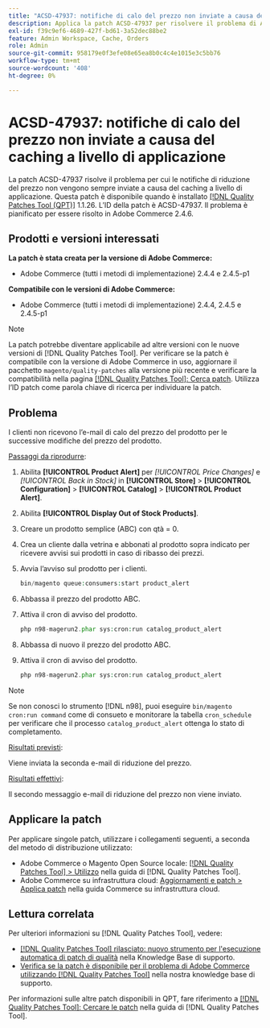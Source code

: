 ```yaml
---
title: "ACSD-47937: notifiche di calo del prezzo non inviate a causa del caching a livello di applicazione"
description: Applica la patch ACSD-47937 per risolvere il problema di Adobe Commerce, in cui le notifiche di riduzione del prezzo non vengono sempre inviate a causa del caching a livello di applicazione.
exl-id: f39c9ef6-4689-427f-bd61-3a52dec88be2
feature: Admin Workspace, Cache, Orders
role: Admin
source-git-commit: 958179e0f3efe08e65ea8b0c4c4e1015e3c5bb76
workflow-type: tm+mt
source-wordcount: '408'
ht-degree: 0%

---
```


# ACSD-47937: notifiche di calo del prezzo non inviate a causa del caching a livello di applicazione

La patch ACSD-47937 risolve il problema per cui le notifiche di riduzione del prezzo non vengono sempre inviate a causa del caching a livello di applicazione. Questa patch è disponibile quando è installato [[!DNL Quality Patches Tool (QPT)]](/help/announcements/adobe-commerce-announcements/magento-quality-patches-released-new-tool-to-self-serve-quality-patches.md) 1.1.26. L’ID della patch è ACSD-47937. Il problema è pianificato per essere risolto in Adobe Commerce 2.4.6.

## Prodotti e versioni interessati

**La patch è stata creata per la versione di Adobe Commerce:**

* Adobe Commerce (tutti i metodi di implementazione) 2.4.4 e 2.4.5-p1

**Compatibile con le versioni di Adobe Commerce:**

* Adobe Commerce (tutti i metodi di implementazione) 2.4.4, 2.4.5 e 2.4.5-p1

>[!NOTE]
>
>La patch potrebbe diventare applicabile ad altre versioni con le nuove versioni di [!DNL Quality Patches Tool]. Per verificare se la patch è compatibile con la versione di Adobe Commerce in uso, aggiornare il pacchetto `magento/quality-patches` alla versione più recente e verificare la compatibilità nella pagina [[!DNL Quality Patches Tool]: Cerca patch](https://experienceleague.adobe.com/tools/commerce-quality-patches/index.html). Utilizza l’ID patch come parola chiave di ricerca per individuare la patch.

## Problema

I clienti non ricevono l’e-mail di calo del prezzo del prodotto per le successive modifiche del prezzo del prodotto.

<u>Passaggi da riprodurre</u>:

1. Abilita **[!UICONTROL Product Alert]** per *[!UICONTROL Price Changes]* e *[!UICONTROL Back in Stock]* in **[!UICONTROL Store]** > **[!UICONTROL Configuration]** > **[!UICONTROL Catalog]** > **[!UICONTROL Product Alert]**.
1. Abilita **[!UICONTROL Display Out of Stock Products]**.
1. Creare un prodotto semplice (ABC) con qtà = 0.
1. Crea un cliente dalla vetrina e abbonati al prodotto sopra indicato per ricevere avvisi sui prodotti in caso di ribasso dei prezzi.
1. Avvia l’avviso sul prodotto per i clienti.

   ```PHP
   bin/magento queue:consumers:start product_alert
   ```

1. Abbassa il prezzo del prodotto ABC.
1. Attiva il cron di avviso del prodotto.

   ```PHP
   php n98-magerun2.phar sys:cron:run catalog_product_alert
   ```

1. Abbassa di nuovo il prezzo del prodotto ABC.
1. Attiva il cron di avviso del prodotto.

   ```PHP
   php n98-magerun2.phar sys:cron:run catalog_product_alert
   ```

>[!NOTE]
>
>Se non conosci lo strumento [!DNL n98], puoi eseguire `bin/magento cron:run command` come di consueto e monitorare la tabella `cron_schedule` per verificare che il processo `catalog_product_alert` ottenga lo stato di completamento.

<u>Risultati previsti</u>:

Viene inviata la seconda e-mail di riduzione del prezzo.

<u>Risultati effettivi</u>:

Il secondo messaggio e-mail di riduzione del prezzo non viene inviato.

## Applicare la patch

Per applicare singole patch, utilizzare i collegamenti seguenti, a seconda del metodo di distribuzione utilizzato:

* Adobe Commerce o Magento Open Source locale: [[!DNL Quality Patches Tool] > Utilizzo](https://experienceleague.adobe.com/docs/commerce-operations/tools/quality-patches-tool/usage.html) nella guida di [!DNL Quality Patches Tool].
* Adobe Commerce su infrastruttura cloud: [Aggiornamenti e patch > Applica patch](https://experienceleague.adobe.com/docs/commerce-cloud-service/user-guide/develop/upgrade/apply-patches.html) nella guida Commerce su infrastruttura cloud.

## Lettura correlata

Per ulteriori informazioni su [!DNL Quality Patches Tool], vedere:

* [[!DNL Quality Patches Tool] rilasciato: nuovo strumento per l&#39;esecuzione automatica di patch di qualità](/help/announcements/adobe-commerce-announcements/magento-quality-patches-released-new-tool-to-self-serve-quality-patches.md) nella Knowledge Base di supporto.
* [Verifica se la patch è disponibile per il problema di Adobe Commerce utilizzando  [!DNL Quality Patches Tool]](/help/support-tools/patches-available-in-qpt-tool/check-patch-for-magento-issue-with-magento-quality-patches.md) nella nostra knowledge base di supporto.

Per informazioni sulle altre patch disponibili in QPT, fare riferimento a [[!DNL Quality Patches Tool]: Cercare le patch](https://experienceleague.adobe.com/tools/commerce-quality-patches/index.html) nella guida di [!DNL Quality Patches Tool].
